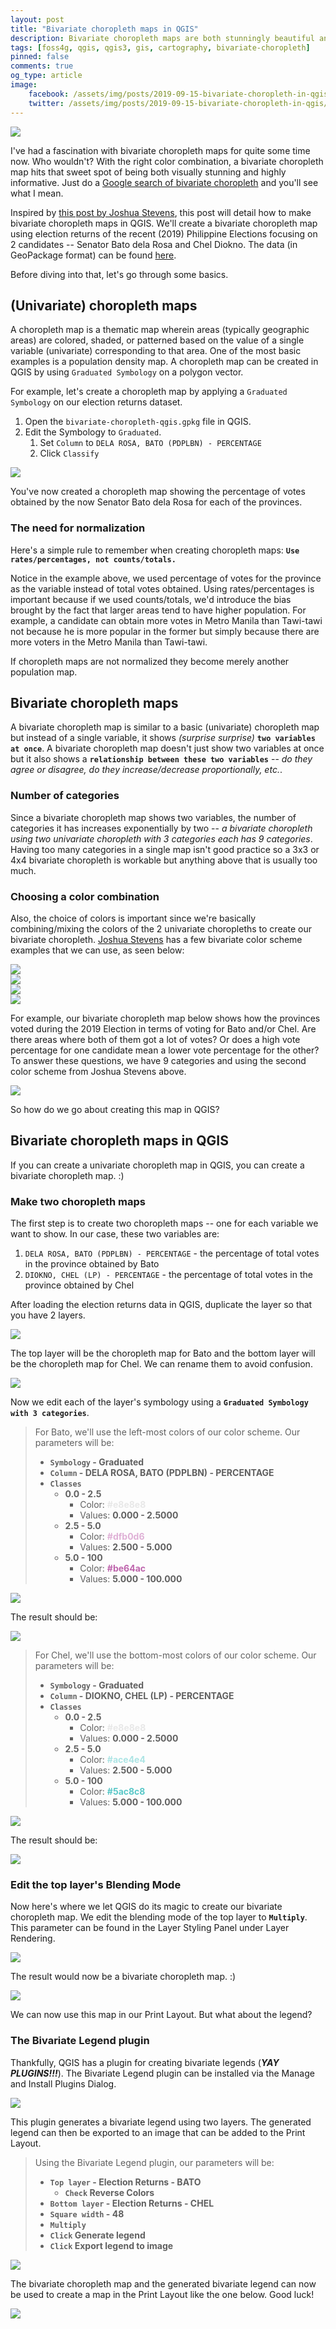```yaml
---
layout: post
title: "Bivariate choropleth maps in QGIS"
description: Bivariate choropleth maps are both stunningly beautiful and informative. Here's how you can create them in QGIS.
tags: [foss4g, qgis, qgis3, gis, cartography, bivariate-choropleth]
pinned: false
comments: true
og_type: article
image:
    facebook: /assets/img/posts/2019-09-15-bivariate-choropleth-in-qgis/bivariate-choropleth-banner.png
    twitter: /assets/img/posts/2019-09-15-bivariate-choropleth-in-qgis/bivariate-choropleth-banner.png
---
```


<div class='col-lg-12 img-container'><img class='img-fluid post-img img-shadow' src='{{ site.baseurl }}/assets/img/posts/2019-09-15-bivariate-choropleth-in-qgis/bivariate-choropleth-banner.png'></div>

I've had a fascination with bivariate choropleth maps for quite some time now. Who wouldn't? With the right color combination, a bivariate choropleth map hits that sweet spot of being both visually stunning and highly informative. Just do a [Google search of bivariate choropleth](https://www.google.com/search?q=Bivariate+Choropleth&source=lnms&tbm=isch&sa=X&ved=0ahUKEwiqlYS8kOnkAhUpK6YKHRZcDLAQ_AUIEigB&biw=1920&bih=980) and you'll see what I mean.

Inspired by [this post by Joshua Stevens](https://www.joshuastevens.net/cartography/make-a-bivariate-choropleth-map/), this post will detail how to make bivariate choropleth maps in QGIS. We'll create a bivariate choropleth map using election returns of the recent (2019) Philippine Elections focusing on 2 candidates -- Senator Bato dela Rosa and Chel Diokno. The data (in GeoPackage format) can be found [here](http://bit.ly/data-bivariate-choropleth-in-qgis-1).

Before diving into that, let's go through some basics.

## (Univariate) choropleth maps
A choropleth map is a thematic map wherein areas (typically geographic areas) are colored, shaded, or patterned based on the value of a single variable (univariate) corresponding to that area. One of the most basic examples is a population density map. A choropleth map can be created in QGIS by using ```Graduated Symbology``` on a polygon vector.

For example, let's create a choropleth map by applying a ```Graduated Symbology``` on our election returns dataset.
1. Open the ```bivariate-choropleth-qgis.gpkg``` file in QGIS.
2. Edit the Symbology to ```Graduated```.
    1. Set ```Column``` to ```DELA ROSA, BATO (PDPLBN) - PERCENTAGE```
    2. Click ```Classify```

<div class='col-lg-12 img-container'><img class='img-fluid post-img img-shadow' src='{{ site.baseurl }}/assets/img/posts/2019-09-15-bivariate-choropleth-in-qgis/choro-01.gif'></div>

You've now created a choropleth map showing the percentage of votes obtained by the now Senator Bato dela Rosa for each of the provinces.

### The need for normalization
Here's a simple rule to remember when creating choropleth maps: **```Use rates/percentages, not counts/totals.```**

Notice in the example above, we used percentage of votes for the province as the variable instead of total votes obtained. Using rates/percentages is important because if we used counts/totals, we'd introduce the bias brought by the fact that larger areas tend to have higher population. For example, a candidate can obtain more votes in Metro Manila than Tawi-tawi not because he is more popular in the former but simply because there are more voters in the Metro Manila than Tawi-tawi.

If choropleth maps are not normalized they become merely another population map.

## Bivariate choropleth maps
A bivariate choropleth map is similar to a basic (univariate) choropleth map but instead of a single variable, it shows *(surprise surprise)* **```two variables at once```**. A bivariate choropleth map doesn't just show two variables at once but it also shows a **```relationship between these two variables```** -- *do they agree or disagree, do they increase/decrease proportionally, etc.*.

### Number of categories
Since a bivariate choropleth map shows two variables, the number of categories it has increases exponentially by two -- *a bivariate choropleth using two univariate choropleth with 3 categories each has 9 categories*. Having too many categories in a single map isn't good practice so a 3x3 or 4x4 bivariate choropleth is workable but anything above that is usually too much.

### Choosing a color combination
Also, the choice of colors is important since we're basically combining/mixing the colors of the 2 univariate choropleths to create our bivariate choropleth. [Joshua Stevens](https://www.joshuastevens.net/cartography/make-a-bivariate-choropleth-map/) has a few bivariate color scheme examples that we can use, as seen below:

<div class='row'>
    <div class='col-lg-3 col-md-3 col-sm-6 img-container'><img class='img-fluid post-img img-shadow' src='{{ site.baseurl }}/assets/img/posts/2019-09-15-bivariate-choropleth-in-qgis/js_bivariatePalettes-1.png'></div>
    <div class='col-lg-3 col-md-3 col-sm-6 img-container'><img class='img-fluid post-img img-shadow' src='{{ site.baseurl }}/assets/img/posts/2019-09-15-bivariate-choropleth-in-qgis/js_bivariatePalettes-2.png'></div>
    <div class='col-lg-3 col-md-3 col-sm-6 img-container'><img class='img-fluid post-img img-shadow' src='{{ site.baseurl }}/assets/img/posts/2019-09-15-bivariate-choropleth-in-qgis/js_bivariatePalettes-3.png'></div>
    <div class='col-lg-3 col-md-3 col-sm-6 img-container'><img class='img-fluid post-img img-shadow' src='{{ site.baseurl }}/assets/img/posts/2019-09-15-bivariate-choropleth-in-qgis/js_bivariatePalettes-4.png'></div>
</div>

For example, our bivariate choropleth map below shows how the provinces voted during the 2019 Election in terms of voting for Bato and/or Chel. Are there areas where both of them got a lot of votes? Or does a high vote percentage for one candidate mean a lower vote percentage for the other? To answer these questions, we have 9 categories and using the second color scheme from Joshua Stevens above.

<div class='col-lg-12 img-container'><img class='img-fluid post-img img-shadow' src='{{ site.baseurl }}/assets/img/posts/2019-09-15-bivariate-choropleth-in-qgis/bivariate-choropleth-banner.png'></div>

So how do we go about creating this map in QGIS?

## Bivariate choropleth maps in QGIS
If you can create a univariate choropleth map in QGIS, you can create a bivariate choropleth map. :)

### Make two choropleth maps
The first step is to create two choropleth maps -- one for each variable we want to show. In our case, these two variables are:
1. ```DELA ROSA, BATO (PDPLBN) - PERCENTAGE``` - the percentage of total votes in the province obtained by Bato
2. ```DIOKNO, CHEL (LP) - PERCENTAGE``` - the percentage of total votes in the province obtained by Chel

After loading the election returns data in QGIS, duplicate the layer so that you have 2 layers.

<div class='col-lg-12 img-container'><img class='img-fluid post-img img-shadow' src='{{ site.baseurl }}/assets/img/posts/2019-09-15-bivariate-choropleth-in-qgis/biva-01.png'></div>

The top layer will be the choropleth map for Bato and the bottom layer will be the choropleth map for Chel. We can rename them to avoid confusion.

<div class='col-lg-12 img-container'><img class='img-fluid post-img img-shadow' src='{{ site.baseurl }}/assets/img/posts/2019-09-15-bivariate-choropleth-in-qgis/biva-02.png'></div>

Now we edit each of the layer's symbology using a **```Graduated Symbology with 3 categories```**.

>For Bato, we'll use the left-most colors of our color scheme. Our parameters will be:
>
>* **```Symbology``` - Graduated**
>* **```Column``` - DELA ROSA, BATO (PDPLBN) - PERCENTAGE**
>* **```Classes```**
>   * **0.0 - 2.5**
>       * Color: **<span style='color:#e8e8e8'>#e8e8e8</span>**
>       * Values: **0.000 - 2.5000**
>   * **2.5 - 5.0**
>       * Color: **<span style='color:#dfb0d6'>#dfb0d6</span>**
>       * Values: **2.500 - 5.000**
>   * **5.0 - 100**
>       * Color: **<span style='color:#be64ac'>#be64ac</span>**
>       * Values: **5.000 - 100.000**
>

<div class='col-lg-12 img-container'><img class='img-fluid post-img img-shadow' src='{{ site.baseurl }}/assets/img/posts/2019-09-15-bivariate-choropleth-in-qgis/styles-bato.png'></div>

The result should be:
<div class='col-lg-12 img-container'><img class='img-fluid post-img img-shadow' src='{{ site.baseurl }}/assets/img/posts/2019-09-15-bivariate-choropleth-in-qgis/styles-bato-0.png'></div>

>For Chel, we'll use the bottom-most colors of our color scheme. Our parameters will be:
>
>* **```Symbology``` - Graduated**
>* **```Column``` - DIOKNO, CHEL (LP) - PERCENTAGE**
>* **```Classes```**
>   * **0.0 - 2.5**
>       * Color: **<span style='color:#e8e8e8'>#e8e8e8</span>**
>       * Values: **0.000 - 2.5000**
>   * **2.5 - 5.0**
>       * Color: **<span style='color:#ace4e4'>#ace4e4</span>**
>       * Values: **2.500 - 5.000**
>   * **5.0 - 100**
>       * Color: **<span style='color:#5ac8c8'>#5ac8c8</span>**
>       * Values: **5.000 - 100.000**
>

<div class='col-lg-12 img-container'><img class='img-fluid post-img img-shadow' src='{{ site.baseurl }}/assets/img/posts/2019-09-15-bivariate-choropleth-in-qgis/styles-chel.png'></div>

The result should be:
<div class='col-lg-12 img-container'><img class='img-fluid post-img img-shadow' src='{{ site.baseurl }}/assets/img/posts/2019-09-15-bivariate-choropleth-in-qgis/styles-chel-0.png'></div>

### Edit the top layer's Blending Mode
Now here's where we let QGIS do its magic to create our bivariate choropleth map. We edit the blending mode of the top layer to **```Multiply```**. This parameter can be found in the Layer Styling Panel under Layer Rendering.

<div class='col-lg-12 img-container'><img class='img-fluid post-img img-shadow' src='{{ site.baseurl }}/assets/img/posts/2019-09-15-bivariate-choropleth-in-qgis/styles-biva.png'></div>

The result would now be a bivariate choropleth map. :)

<div class='col-lg-12 img-container'><img class='img-fluid post-img img-shadow' src='{{ site.baseurl }}/assets/img/posts/2019-09-15-bivariate-choropleth-in-qgis/styles-biva-0.png'></div>

We can now use this map in our Print Layout. But what about the legend?

### The Bivariate Legend plugin
Thankfully, QGIS has a plugin for creating bivariate legends (**_YAY PLUGINS!!!_**). The Bivariate Legend plugin can be installed via the Manage and Install Plugins Dialog.

<div class='col-lg-12 img-container'><img class='img-fluid post-img img-shadow' src='{{ site.baseurl }}/assets/img/posts/2019-09-15-bivariate-choropleth-in-qgis/bl-manage-install.png'></div>

This plugin generates a bivariate legend using two layers. The generated legend can then be exported to an image that can be added to the Print Layout.

>Using the Bivariate Legend plugin, our parameters will be:
>
>* **```Top layer``` - Election Returns - BATO**
>   * **```Check``` Reverse Colors**
>* **```Bottom layer``` - Election Returns - CHEL**
>* **```Square width``` -  48**
>* **```Multiply```**
>* **```Click``` Generate legend**
>* **```Click``` Export legend to image**
>
<div class='col-lg-12 img-container'><img class='img-fluid post-img img-shadow' src='{{ site.baseurl }}/assets/img/posts/2019-09-15-bivariate-choropleth-in-qgis/styles-legend.png'></div>

The bivariate choropleth map and the generated bivariate legend can now be used to create a map in the Print Layout like the one below. Good luck!

<div class='col-lg-12 img-container'><img class='img-fluid post-img img-shadow' src='{{ site.baseurl }}/assets/img/posts/2019-09-15-bivariate-choropleth-in-qgis/bivariate-choropleth-banner.png'></div>
